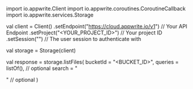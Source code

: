 import io.appwrite.Client
import io.appwrite.coroutines.CoroutineCallback
import io.appwrite.services.Storage

val client = Client()
    .setEndpoint("https://cloud.appwrite.io/v1") // Your API Endpoint
    .setProject("&lt;YOUR_PROJECT_ID&gt;") // Your project ID
    .setSession("") // The user session to authenticate with

val storage = Storage(client)

val response = storage.listFiles(
    bucketId = "<BUCKET_ID>",
    queries = listOf(), // optional
    search = "<SEARCH>" // optional
)
